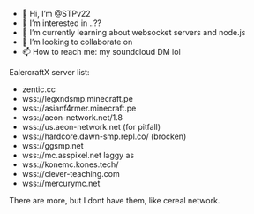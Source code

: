 - 👋 Hi, I’m @STPv22
- 👀 I’m interested in ..??
- 🌱 I’m currently learning about websocket servers and node.js
- 💞️ I’m looking to collaborate on 
- 📫 How to reach me: my soundcloud DM lol

EalercraftX server list:

- zentic.cc
- wss://legxndsmp.minecraft.pe
- wss://asianf4rmer.minecraft.pe
- wss://aeon-network.net/1.8
- wss://us.aeon-network.net (for pitfall)
- wss://hardcore.dawn-smp.repl.co/ (brocken)
- wss://ggsmp.net
- wss://mc.asspixel.net laggy as
- wss://konemc.kones.tech/
- wss://clever-teaching.com
- wss://mercurymc.net

There are more, but I dont have them, like cereal network.

